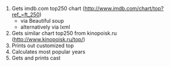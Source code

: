 1. Gets imdb.com top250 chart (http://www.imdb.com/chart/top?ref_=ft_250)
    - via Beautiful soup 
    - alternatively via lxml
2. Gets similar chart top250 from kinopoisk.ru (http://www.kinopoisk.ru/top/)
3. Prints out customized top
4. Calculates most popular years
5. Gets and prints cast
